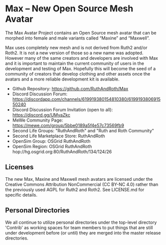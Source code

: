 # Max – New Open Source Mesh Avatar 

The Max Avatar Project contains an Open Source mesh avatar that can
be morphed into female and male variants called “Maxine” and “Maxwell”.

Max uses completely new mesh and is not derived from Ruth2 and/or Roth2.
It is not a new version of those so a new name was adopted.  However many
of the same creators and developers are involved with Max and it is
important to maintain the current community of users in the development
and testing of Max. Hopefully this will become the seed of a community
of creators that develop clothing and other assets once the avatars and
a more reliable development kit is available.

* Github Repository: https://github.com/RuthAndRoth/Max
* Discord Discussion Forum: https://discordapp.com/channels/619919380154810380/619919380691550240
* Discord Discussion Forum Invitation (open to all): https://discord.gg/UMyaZkc
* MeWe Community Page: https://mewe.com/group/5bbe0189a5f4e57c73569fb9
* Second Life Groups: "RuthAndRoth" and "Ruth and Roth Community"
* Second Life Marketplace Store: RuthAndRoth
* OpenSim Group: OSGrid RuthAndRoth
* OpenSim Region: OSGrid RuthAndRoth hop://hg.osgrid.org:80/RuthAndRoth/134/124/26

## Licenses

The new Max, Maxine and Maxwell mesh avatars are licensed under the
Creative Commons Attribution NonCommercial (CC BY-NC 4.0) rather than
the previously used AGPL for Ruth2 and Roth2. See LICENSE.md for specific
details.

## Personal Directories

We all continue to utilize personal directories under the top-level directory
'Contrib' as working spaces for team members to put things that are still under
development before (or until) they are merged into the master release directories.
